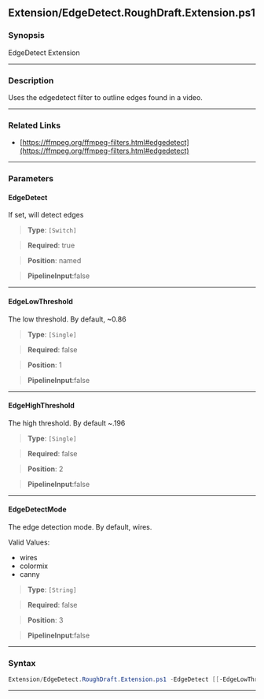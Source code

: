 
Extension/EdgeDetect.RoughDraft.Extension.ps1
---------------------------------------------
### Synopsis
EdgeDetect Extension

---
### Description

Uses the edgedetect filter to outline edges found in a video.

---
### Related Links
* [https://ffmpeg.org/ffmpeg-filters.html#edgedetect](https://ffmpeg.org/ffmpeg-filters.html#edgedetect)



---
### Parameters
#### **EdgeDetect**

If set, will detect edges



> **Type**: ```[Switch]```

> **Required**: true

> **Position**: named

> **PipelineInput**:false



---
#### **EdgeLowThreshold**

The low threshold.  By default, ~0.86



> **Type**: ```[Single]```

> **Required**: false

> **Position**: 1

> **PipelineInput**:false



---
#### **EdgeHighThreshold**

The high threshold.  By default ~.196



> **Type**: ```[Single]```

> **Required**: false

> **Position**: 2

> **PipelineInput**:false



---
#### **EdgeDetectMode**

The edge detection mode.  By default, wires.



Valid Values:

* wires
* colormix
* canny



> **Type**: ```[String]```

> **Required**: false

> **Position**: 3

> **PipelineInput**:false



---
### Syntax
```PowerShell
Extension/EdgeDetect.RoughDraft.Extension.ps1 -EdgeDetect [[-EdgeLowThreshold] <Single>] [[-EdgeHighThreshold] <Single>] [[-EdgeDetectMode] <String>] [<CommonParameters>]
```
---



